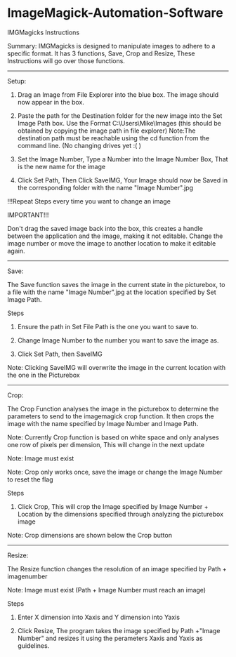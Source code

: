 # ImageMagick-Automation-Software

IMGMagicks Instructions

Summary:
IMGMagicks is designed to manipulate images to adhere to a specific format. 
It has 3 functions, Save, Crop and Resize, These Instructions will go over those functions.

**************************************************************************************************************************************

Setup:

1. Drag an Image from File Explorer into the blue box. The image should now appear in the box.

2. Paste the path for the Destination folder for the new image into the Set Image Path box. 
   Use the Format C:\Users\Mike\Images (this should be obtained by copying the image path in file explorer)
   Note:The destination path must be reachable using the cd function from the command line. (No changing drives yet :( )

3. Set the Image Number, Type a Number into the Image Number Box, That is the new name for the image

4. Click Set Path, Then Click SaveIMG, Your Image should now be Saved in the corresponding folder with the name "Image Number".jpg

!!!Repeat Steps every time you want to change an image

IMPORTANT!!!

Don't drag the saved image back into the box, this creates a handle between the application and the image, making it not editable.
Change the image number or move the image to another location to make it editable again.

**************************************************************************************************************************************

Save:

The Save function saves the image in the current state in the picturebox, to a file with the name 
"Image Number".jpg at the location specified by Set Image Path.

Steps

1. Ensure the path in Set File Path is the one you want to save to.

2. Change Image Number to the number you want to save the image as.

3. Click Set Path, then SaveIMG

Note: Clicking SaveIMG will overwrite the image in the current location with the one in the Picturebox

**************************************************************************************************************************************

Crop:

The Crop Function analyses the image in the picturebox to determine the parameters to send to the imagemagick crop function.
It then crops the image with the name specified by Image Number and Image Path.

Note: Currently Crop function is based on white space and only analyses one row of pixels per dimension, This will change in the next update

Note: Image must exist

Note: Crop only works once, save the image or change the Image Number to reset the flag

Steps

1. Click Crop, This will crop the Image specified by Image Number + Location by the 
   dimensions specified through analyzing the picturebox image

Note: Crop dimensions are shown below the Crop button

**************************************************************************************************************************************

Resize:

The Resize function changes the resolution of an image specified by Path + imagenumber

Note: Image must exist (Path + Image Number must reach an image)

Steps

1. Enter X dimension into Xaxis and Y dimension into Yaxis

2. Click Resize, The program takes the image specified by Path +"Image Number" and resizes it using the perameters Xaxis and Yaxis as guidelines.

